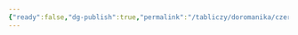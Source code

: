 ```yaml
---
{"ready":false,"dg-publish":true,"permalink":"/tabliczy/doromanika/czerkov-sen-zhermen-v-osere/","dgPassFrontmatter":true}
---
```



